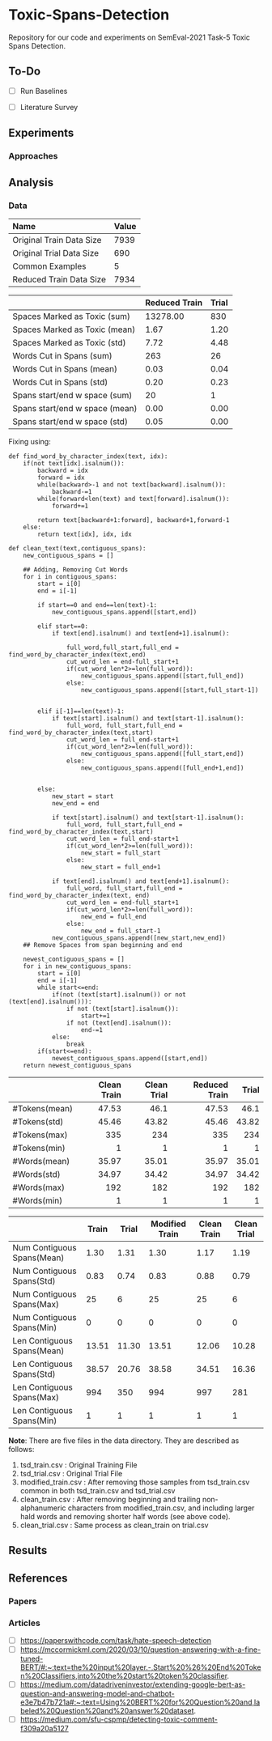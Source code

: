 # Toxic-Spans-Detection
Repository for our code and experiments on SemEval-2021 Task-5 Toxic Spans Detection.

## To-Do
- [ ] Run Baselines
- [ ] Literature Survey


## Experiments


### Approaches


## Analysis

### Data

| Name                     | Value |
| :----------------------- | :---- |
| Original Train Data Size | 7939  |
| Original Trial Data Size | 690   |
| Common Examples          | 5     |
| Reduced Train Data Size  | 7934  |


|                                | Reduced Train | Trial |
| :----------------------------- | :------------ | :---- |
| Spaces Marked as Toxic (sum)   | 13278.00      | 830   |
| Spaces Marked as Toxic (mean)  | 1.67          | 1.20  |
| Spaces Marked as Toxic (std)   | 7.72          | 4.48  |
| Words Cut in Spans (sum)       | 263           | 26    |
| Words Cut in Spans (mean)      | 0.03          | 0.04  |
| Words Cut in Spans (std)       | 0.20          | 0.23  |
| Spans start/end w space (sum)  | 20            | 1     |
| Spans start/end w space (mean) | 0.00          | 0.00  |
| Spans start/end w space (std)  | 0.05          | 0.00  |

Fixing using:
```
def find_word_by_character_index(text, idx):
    if(not text[idx].isalnum()):
        backward = idx
        forward = idx
        while(backward>-1 and not text[backward].isalnum()):
            backward-=1
        while(forward<len(text) and text[forward].isalnum()):
            forward+=1

        return text[backward+1:forward], backward+1,forward-1
    else:
        return text[idx], idx, idx

def clean_text(text,contiguous_spans):
    new_contiguous_spans = []

    ## Adding, Removing Cut Words
    for i in contiguous_spans:
        start = i[0] 
        end = i[-1]

        if start==0 and end==len(text)-1:
            new_contiguous_spans.append([start,end])

        elif start==0:
            if text[end].isalnum() and text[end+1].isalnum():

                full_word,full_start,full_end = find_word_by_character_index(text,end)
                cut_word_len = end-full_start+1
                if(cut_word_len*2>=len(full_word)):
                    new_contiguous_spans.append([start,full_end])
                else:
                    new_contiguous_spans.append([start,full_start-1])


        elif i[-1]==len(text)-1:
            if text[start].isalnum() and text[start-1].isalnum():
                full_word, full_start,full_end = find_word_by_character_index(text,start)
                cut_word_len = full_end-start+1
                if(cut_word_len*2>=len(full_word)):
                    new_contiguous_spans.append([full_start,end])
                else:
                    new_contiguous_spans.append([full_end+1,end])
                
                
        else:
            new_start = start
            new_end = end
           
            if text[start].isalnum() and text[start-1].isalnum():
                full_word, full_start,full_end = find_word_by_character_index(text,start)
                cut_word_len = full_end-start+1
                if(cut_word_len*2>=len(full_word)):
                    new_start = full_start
                else:
                    new_start = full_end+1

            if text[end].isalnum() and text[end+1].isalnum():
                full_word, full_start,full_end = find_word_by_character_index(text, end)
                cut_word_len = end-full_start+1
                if(cut_word_len*2>=len(full_word)):
                    new_end = full_end
                else:
                    new_end = full_start-1
            new_contiguous_spans.append([new_start,new_end])
    ## Remove Spaces from span beginning and end

    newest_contiguous_spans = []
    for i in new_contiguous_spans:
        start = i[0]
        end = i[-1]
        while start<=end:
            if(not (text[start].isalnum()) or not (text[end].isalnum())):
                if not (text[start].isalnum()):
                    start+=1
                if not (text[end].isalnum()):
                    end-=1
            else:
                break
        if(start<=end):
            newest_contiguous_spans.append([start,end])
    return newest_contiguous_spans
```

|               | Clean Train | Clean Trial | Reduced Train | Trial |
| :------------ | ----------: | ----------: | ------------: | ----: |
| #Tokens(mean) |       47.53 |        46.1 |         47.53 |  46.1 |
| #Tokens(std)  |       45.46 |       43.82 |         45.46 | 43.82 |
| #Tokens(max)  |         335 |         234 |           335 |   234 |
| #Tokens(min)  |           1 |           1 |             1 |     1 |
| #Words(mean)  |       35.97 |       35.01 |         35.97 | 35.01 |
| #Words(std)   |       34.97 |       34.42 |         34.97 | 34.42 |
| #Words(max)   |         192 |         182 |           192 |   182 |
| #Words(min)   |           1 |           1 |             1 |     1 |


|                            | Train | Trial | Modified Train | Clean Train | Clean Trial |
| -------------------------- | ----- | ----- | -------------- | ----------- | ----------- |
| Num Contiguous Spans(Mean) | 1.30  | 1.31  | 1.30           | 1.17        | 1.19        |
| Num Contiguous Spans(Std)  | 0.83  | 0.74  | 0.83           | 0.88        | 0.79        |
| Num Contiguous Spans(Max)  | 25    | 6     | 25             | 25          | 6           |
| Num Contiguous Spans(Min)  | 0     | 0     | 0              | 0           | 0           |
| Len Contiguous Spans(Mean) | 13.51 | 11.30 | 13.51          | 12.06       | 10.28       |
| Len Contiguous Spans(Std)  | 38.57 | 20.76 | 38.58          | 34.51       | 16.36       |
| Len Contiguous Spans(Max)  | 994   | 350   | 994            | 997         | 281         |
| Len Contiguous Spans(Min)  | 1     | 1     | 1              | 1           | 1           |

**Note**: There are five files in the data directory. They are described as follows:
1. tsd_train.csv : Original Training File
2. tsd_trial.csv : Original Trial File
3. modified_train.csv : After removing those samples from tsd_train.csv common in both tsd_train.csv and tsd_trial.csv
4. clean_train.csv : After removing beginning and trailing non-alphanumeric characters from modified_train.csv, and including larger hald words and removing shorter half words (see above code).
5. clean_trial.csv : Same process as clean_train on trial.csv

## Results

## References
### Papers

### Articles
- [ ] https://paperswithcode.com/task/hate-speech-detection
- [ ] https://mccormickml.com/2020/03/10/question-answering-with-a-fine-tuned-BERT/#:~:text=the%20input%20layer.-,Start%20%26%20End%20Token%20Classifiers,into%20the%20start%20token%20classifier.
- [ ] https://medium.com/datadriveninvestor/extending-google-bert-as-question-and-answering-model-and-chatbot-e3e7b47b721a#:~:text=Using%20BERT%20for%20Question%20and,labeled%20Question%20and%20answer%20dataset.
- [ ] https://medium.com/sfu-cspmp/detecting-toxic-comment-f309a20a5127
